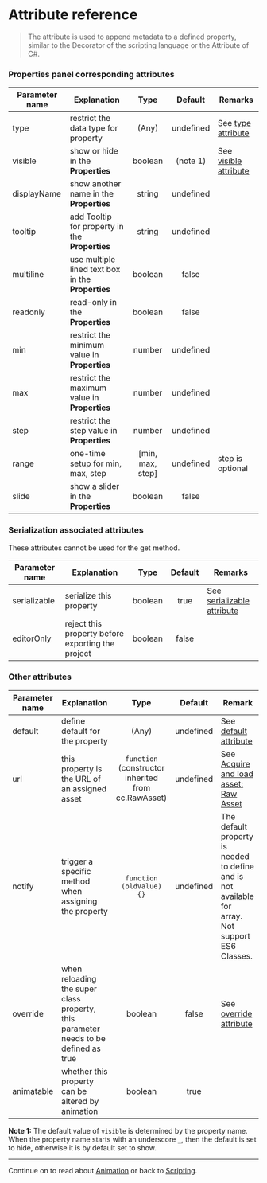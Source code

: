 # Attribute reference

> The attribute is used to append metadata to a defined property, similar to the Decorator of the scripting language or the Attribute of C#.

### Properties panel corresponding attributes

Parameter name  | Explanation | Type | Default | Remarks
--- | --- |:---:|:---:|---
type | restrict the data type for property | (Any) | undefined | See [type attribute](class.md#type)
visible | show or hide in the **Properties** | boolean | (note 1) | See [visible attribute](class.md#visible)
displayName | show another name in the **Properties** | string | undefined |
tooltip | add Tooltip for property in the **Properties** | string | undefined |
multiline | use multiple lined text box in the **Properties** | boolean | false |
readonly | read-only in the **Properties** | boolean | false |
min | restrict the minimum value in **Properties** | number | undefined |
max | restrict the maximum value in **Properties** | number | undefined |
step | restrict the step value in **Properties** | number | undefined |
range | one-time setup for min, max, step | [min, max, step] | undefined | step is optional
slide | show a slider in the **Properties** | boolean | false |

### Serialization associated attributes

These attributes cannot be used for the get method.

Parameter name  | Explanation | Type | Default | Remarks
--- | --- |:---:|:---:|---
serializable | serialize this property | boolean | true | See [serializable attribute](class.md#serializable)
editorOnly | reject this property before exporting the project | boolean | false |

### Other attributes

Parameter name  | Explanation | Type | Default | Remark
--- | --- |:---:|:---:|---
default | define default for the property | (Any) | undefined | See [default attribute](class.md#default)
url | this property is the URL of an assigned asset | `function` <br> (constructor inherited from cc.RawAsset) | undefined | See [Acquire and load asset: Raw Asset](../load-assets.md#raw-asset)
notify | trigger a specific method when assigning the property | `function (oldValue) {}` | undefined | The default property is needed to define and is not available for array.<br>Not support ES6 Classes.
override | when reloading the super class property, this parameter needs to be defined as true | boolean | false | See [override attribute](class.md#override)
animatable | whether this property can be altered by animation | boolean | true |

**Note 1:** The default value of `visible` is determined by the property name. When the property name starts with an underscore `_`, then the default is set to hide, otherwise it is by default set to show.


---

Continue on to read about [Animation](../../animation/index.md) or back to [Scripting](../index.md).
